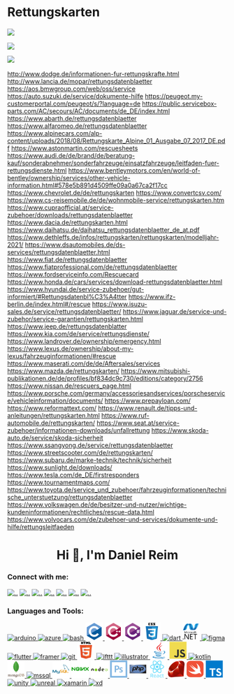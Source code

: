 # Rettungskarten

<p>
  <a href="http://rk.mb-qr.com/de/" target="_blank">
    <img align="center" src="https://img.shields.io/badge/Mercedes Benz-blue?style=for-the-badge&logo=appveyor" height=25>
  </a>
</p>

<p>
  <a href="http://rk.mb-qr.com/de/240/" target="_blank">
    <img align="center" src="https://img.shields.io/badge/Maybach-blue?style=for-the-badge&logo=appveyor" height=25>
  </a>
</p>

<p>
  <a href="http://www.chrysler.de/informationen-fur-rettungskrafte.html" target="_blank">
    <img src="https://img.shields.io/badge/Chrysler-blue?style=for-the-badge&logo=appveyor" height=25>
  </a>
</p>




http://www.dodge.de/informationen-fur-rettungskrafte.html
http://www.lancia.de/mopar/rettungsdatenblaetter
https://aos.bmwgroup.com/web/oss/service
https://auto.suzuki.de/service/dokumente-hilfe
https://peugeot.my-customerportal.com/peugeot/s/?language=de
https://public.servicebox-parts.com/AC/secours/AC/documents/de_DE/index.html
https://www.abarth.de/rettungsdatenblaetter
https://www.alfaromeo.de/rettungsdatenblaetter
https://www.alpinecars.com/alp-content/uploads/2018/08/Rettungskarte_Alpine_01_Ausgabe_07_2017_DE.pdf
https://www.astonmartin.com/rescuesheets
https://www.audi.de/de/brand/de/beratung-kauf/sonderabnehmer/sonderfahrzeuge/einsatzfahrzeuge/leitfaden-fuer-rettungsdienste.html
https://www.bentleymotors.com/en/world-of-bentley/ownership/services/other-vehicle-information.html#578e5b891d4509ffe09a0a67ca2f17cc
https://www.chevrolet.de/de/rettungskarten
https://www.convertcsv.com/
https://www.cs-reisemobile.de/de/wohnmobile-service/rettungskarten.htm
https://www.cupraofficial.at/service-zubehoer/downloads/rettungsdatenblaetter
https://www.dacia.de/rettungskarten.html
https://www.daihatsu.de/daihatsu_rettungsdatenblaetter_de_at.pdf
https://www.dethleffs.de/infos/rettungskarten/rettungskarten/modelljahr-2021/
https://www.dsautomobiles.de/ds-services/rettungsdatenblaetter.html
https://www.fiat.de/rettungsdatenblaetter
https://www.fiatprofessional.com/de/rettungsdatenblaetter
https://www.fordserviceinfo.com/Rescuecard
https://www.honda.de/cars/services/download-rettungsdatenblaetter.html
https://www.hyundai.de/service-zubehoer/gut-informiert/#Rettungsdatenbl%C3%A4tter
https://www.ifz-berlin.de/index.html#/rescue
https://www.isuzu-sales.de/service/rettungsdatenblaetter/
https://www.jaguar.de/service-und-zubehor/service-garantien/rettungskarten.html
https://www.jeep.de/rettungsdatenblatter
https://www.kia.com/de/service/rettungsdienste/
https://www.landrover.de/ownership/emergency.html
https://www.lexus.de/ownership/about-my-lexus/fahrzeuginformationen/#rescue
https://www.maserati.com/de/de/Aftersales/services
https://www.mazda.de/rettungskarten/
https://www.mitsubishi-publikationen.de/de/profiles/bf834dc9c730/editions/category/2756
https://www.nissan.de/rescuers_page.html
https://www.porsche.com/germany/accessoriesandservices/porscheservice/vehicleinformation/documents/
https://www.prepayloan.com/
https://www.reformattext.com/
https://www.renault.de/tipps-und-anleitungen/rettungskarten.html
https://www.ruf-automobile.de/rettungskarten/
https://www.seat.at/service-zubehoer/informationen-downloads/unfallrettung
https://www.skoda-auto.de/service/skoda-sicherheit
https://www.ssangyong.de/service/rettungsdatenblaetter
https://www.streetscooter.com/de/rettungskarten/
https://www.subaru.de/marke-technik/technik/sicherheit
https://www.sunlight.de/downloads/
https://www.tesla.com/de_DE/firstresponders
https://www.tournamentmaps.com/
https://www.toyota.de/service_und_zubehoer/fahrzeuginformationen/technische_unterstuetzung/rettungsdatenblaetter
https://www.volkswagen.de/de/besitzer-und-nutzer/wichtige-kundeninformationen/rechtliches/rescue-data.html
https://www.volvocars.com/de/zubehoer-und-services/dokumente-und-hilfe/rettungsleitfaeden


















<h1 align="center">Hi 👋, I'm Daniel Reim</h1>
<h3 align="left">Connect with me:</h3>
<p align="left">
<a href="https://codepen.io/.." target="blank"><img align="center" src="https://raw.githubusercontent.com/rahuldkjain/github-profile-readme-generator/master/src/images/icons/Social/codepen.svg" alt=".." height="30" width="40" /></a>
<a href="https://twitter.com/.." target="blank"><img align="center" src="https://raw.githubusercontent.com/rahuldkjain/github-profile-readme-generator/master/src/images/icons/Social/twitter.svg" alt=".." height="30" width="40" /></a>
<a href="https://linkedin.com/in/.." target="blank"><img align="center" src="https://raw.githubusercontent.com/rahuldkjain/github-profile-readme-generator/master/src/images/icons/Social/linked-in-alt.svg" alt=".." height="30" width="40" /></a>
<a href="https://stackoverflow.com/users/.." target="blank"><img align="center" src="https://raw.githubusercontent.com/rahuldkjain/github-profile-readme-generator/master/src/images/icons/Social/stack-overflow.svg" alt=".." height="30" width="40" /></a>
<a href="https://instagram.com/.." target="blank"><img align="center" src="https://raw.githubusercontent.com/rahuldkjain/github-profile-readme-generator/master/src/images/icons/Social/instagram.svg" alt=".." height="30" width="40" /></a>
<a href="https://www.youtube.com/c/.." target="blank"><img align="center" src="https://raw.githubusercontent.com/rahuldkjain/github-profile-readme-generator/master/src/images/icons/Social/youtube.svg" alt=".." height="30" width="40" /></a>
<a href="https://discord.gg/.." target="blank"><img align="center" src="https://raw.githubusercontent.com/rahuldkjain/github-profile-readme-generator/master/src/images/icons/Social/discord.svg" alt=".." height="30" width="40" /></a>
</p>

<h3 align="left">Languages and Tools:</h3>
<p align="left"> <a href="https://www.arduino.cc/" target="_blank" rel="noreferrer"> <img src="https://cdn.worldvectorlogo.com/logos/arduino-1.svg" alt="arduino" width="40" height="40"/> </a> <a href="https://azure.microsoft.com/en-in/" target="_blank" rel="noreferrer"> <img src="https://www.vectorlogo.zone/logos/microsoft_azure/microsoft_azure-icon.svg" alt="azure" width="40" height="40"/> </a> <a href="https://www.gnu.org/software/bash/" target="_blank" rel="noreferrer"> <img src="https://www.vectorlogo.zone/logos/gnu_bash/gnu_bash-icon.svg" alt="bash" width="40" height="40"/> </a> <a href="https://www.cprogramming.com/" target="_blank" rel="noreferrer"> <img src="https://raw.githubusercontent.com/devicons/devicon/master/icons/c/c-original.svg" alt="c" width="40" height="40"/> </a> <a href="https://www.w3schools.com/cpp/" target="_blank" rel="noreferrer"> <img src="https://raw.githubusercontent.com/devicons/devicon/master/icons/cplusplus/cplusplus-original.svg" alt="cplusplus" width="40" height="40"/> </a> <a href="https://www.w3schools.com/cs/" target="_blank" rel="noreferrer"> <img src="https://raw.githubusercontent.com/devicons/devicon/master/icons/csharp/csharp-original.svg" alt="csharp" width="40" height="40"/> </a> <a href="https://www.w3schools.com/css/" target="_blank" rel="noreferrer"> <img src="https://raw.githubusercontent.com/devicons/devicon/master/icons/css3/css3-original-wordmark.svg" alt="css3" width="40" height="40"/> </a> <a href="https://dart.dev" target="_blank" rel="noreferrer"> <img src="https://www.vectorlogo.zone/logos/dartlang/dartlang-icon.svg" alt="dart" width="40" height="40"/> </a> <a href="https://dotnet.microsoft.com/" target="_blank" rel="noreferrer"> <img src="https://raw.githubusercontent.com/devicons/devicon/master/icons/dot-net/dot-net-original-wordmark.svg" alt="dotnet" width="40" height="40"/> </a> <a href="https://www.figma.com/" target="_blank" rel="noreferrer"> <img src="https://www.vectorlogo.zone/logos/figma/figma-icon.svg" alt="figma" width="40" height="40"/> </a> <a href="https://flutter.dev" target="_blank" rel="noreferrer"> <img src="https://www.vectorlogo.zone/logos/flutterio/flutterio-icon.svg" alt="flutter" width="40" height="40"/> </a> <a href="https://www.framer.com/" target="_blank" rel="noreferrer"> <img src="https://www.vectorlogo.zone/logos/framer/framer-icon.svg" alt="framer" width="40" height="40"/> </a> <a href="https://git-scm.com/" target="_blank" rel="noreferrer"> <img src="https://www.vectorlogo.zone/logos/git-scm/git-scm-icon.svg" alt="git" width="40" height="40"/> </a> <a href="https://www.w3.org/html/" target="_blank" rel="noreferrer"> <img src="https://raw.githubusercontent.com/devicons/devicon/master/icons/html5/html5-original-wordmark.svg" alt="html5" width="40" height="40"/> </a> <a href="https://ifttt.com/" target="_blank" rel="noreferrer"> <img src="https://www.vectorlogo.zone/logos/ifttt/ifttt-ar21.svg" alt="ifttt" width="40" height="40"/> </a> <a href="https://www.adobe.com/in/products/illustrator.html" target="_blank" rel="noreferrer"> <img src="https://www.vectorlogo.zone/logos/adobe_illustrator/adobe_illustrator-icon.svg" alt="illustrator" width="40" height="40"/> </a> <a href="https://www.java.com" target="_blank" rel="noreferrer"> <img src="https://raw.githubusercontent.com/devicons/devicon/master/icons/java/java-original.svg" alt="java" width="40" height="40"/> </a> <a href="https://developer.mozilla.org/en-US/docs/Web/JavaScript" target="_blank" rel="noreferrer"> <img src="https://raw.githubusercontent.com/devicons/devicon/master/icons/javascript/javascript-original.svg" alt="javascript" width="40" height="40"/> </a> <a href="https://kotlinlang.org" target="_blank" rel="noreferrer"> <img src="https://www.vectorlogo.zone/logos/kotlinlang/kotlinlang-icon.svg" alt="kotlin" width="40" height="40"/> </a> <a href="https://www.mongodb.com/" target="_blank" rel="noreferrer"> <img src="https://raw.githubusercontent.com/devicons/devicon/master/icons/mongodb/mongodb-original-wordmark.svg" alt="mongodb" width="40" height="40"/> </a> <a href="https://www.microsoft.com/en-us/sql-server" target="_blank" rel="noreferrer"> <img src="https://www.svgrepo.com/show/303229/microsoft-sql-server-logo.svg" alt="mssql" width="40" height="40"/> </a> <a href="https://www.mysql.com/" target="_blank" rel="noreferrer"> <img src="https://raw.githubusercontent.com/devicons/devicon/master/icons/mysql/mysql-original-wordmark.svg" alt="mysql" width="40" height="40"/> </a> <a href="https://www.nginx.com" target="_blank" rel="noreferrer"> <img src="https://raw.githubusercontent.com/devicons/devicon/master/icons/nginx/nginx-original.svg" alt="nginx" width="40" height="40"/> </a> <a href="https://nodejs.org" target="_blank" rel="noreferrer"> <img src="https://raw.githubusercontent.com/devicons/devicon/master/icons/nodejs/nodejs-original-wordmark.svg" alt="nodejs" width="40" height="40"/> </a> <a href="https://www.photoshop.com/en" target="_blank" rel="noreferrer"> <img src="https://raw.githubusercontent.com/devicons/devicon/master/icons/photoshop/photoshop-line.svg" alt="photoshop" width="40" height="40"/> </a> <a href="https://www.php.net" target="_blank" rel="noreferrer"> <img src="https://raw.githubusercontent.com/devicons/devicon/master/icons/php/php-original.svg" alt="php" width="40" height="40"/> </a> <a href="https://reactjs.org/" target="_blank" rel="noreferrer"> <img src="https://raw.githubusercontent.com/devicons/devicon/master/icons/react/react-original-wordmark.svg" alt="react" width="40" height="40"/> </a> <a href="https://www.ruby-lang.org/en/" target="_blank" rel="noreferrer"> <img src="https://raw.githubusercontent.com/devicons/devicon/master/icons/ruby/ruby-original.svg" alt="ruby" width="40" height="40"/> </a> <a href="https://developer.apple.com/swift/" target="_blank" rel="noreferrer"> <img src="https://raw.githubusercontent.com/devicons/devicon/master/icons/swift/swift-original.svg" alt="swift" width="40" height="40"/> </a> <a href="https://www.typescriptlang.org/" target="_blank" rel="noreferrer"> <img src="https://raw.githubusercontent.com/devicons/devicon/master/icons/typescript/typescript-original.svg" alt="typescript" width="40" height="40"/> </a> <a href="https://unity.com/" target="_blank" rel="noreferrer"> <img src="https://www.vectorlogo.zone/logos/unity3d/unity3d-icon.svg" alt="unity" width="40" height="40"/> </a> <a href="https://unrealengine.com/" target="_blank" rel="noreferrer"> <img src="https://raw.githubusercontent.com/kenangundogan/fontisto/036b7eca71aab1bef8e6a0518f7329f13ed62f6b/icons/svg/brand/unreal-engine.svg" alt="unreal" width="40" height="40"/> </a> <a href="https://dotnet.microsoft.com/apps/xamarin" target="_blank" rel="noreferrer"> <img src="https://raw.githubusercontent.com/detain/svg-logos/780f25886640cef088af994181646db2f6b1a3f8/svg/xamarin.svg" alt="xamarin" width="40" height="40"/> </a> <a href="https://www.adobe.com/products/xd.html" target="_blank" rel="noreferrer"> <img src="https://cdn.worldvectorlogo.com/logos/adobe-xd.svg" alt="xd" width="40" height="40"/> </a> </p>
